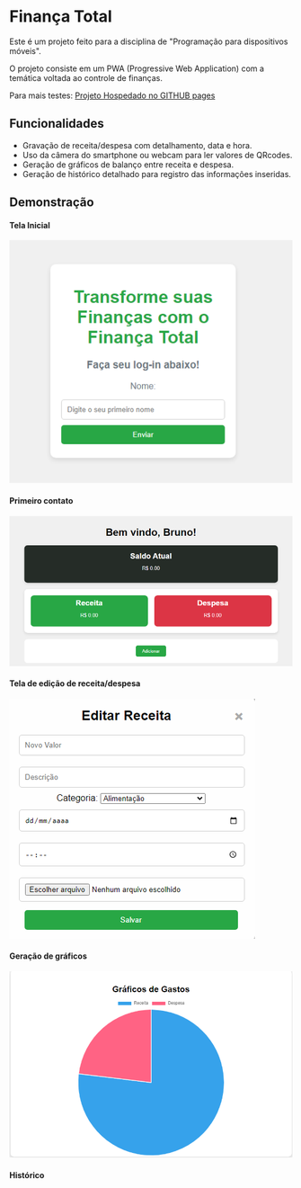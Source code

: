 
# Finança Total
Este é um projeto feito para a disciplina de "Programação para dispositivos móveis". 

O projeto consiste em um PWA (Progressive Web Application) com a temática voltada ao controle de finanças.

Para mais testes: [Projeto Hospedado no GITHUB pages](https://brun0henr1que.github.io/projeto_financeiro_2/)

## Funcionalidades

- Gravação de receita/despesa com detalhamento, data e hora.
- Uso da câmera do smartphone ou webcam para ler valores de QRcodes.
- Geração de gráficos de balanço entre receita e despesa.
- Geração de histórico detalhado para registro das informações inseridas.

## Demonstração

#### Tela Inicial
<img src="./imagens/preview/tela_inicio.png">

#### Primeiro contato
<img src="./imagens/preview/first_contact.png">

#### Tela de edição de receita/despesa
<img src="./imagens/preview/edicao_receita.png">

#### Geração de gráficos
<img src="./imagens/preview/geracao_graficos.png">

#### Histórico
<img src=""> 
